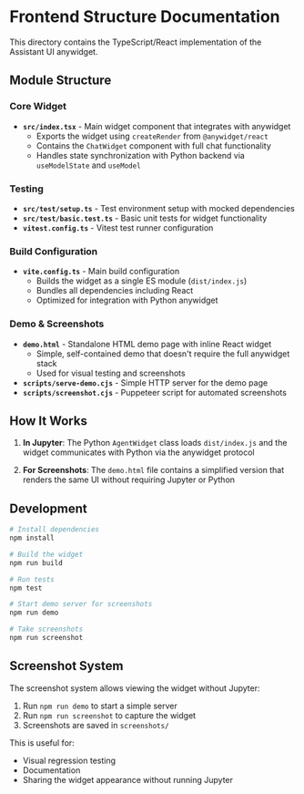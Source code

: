 # Frontend Structure Documentation

This directory contains the TypeScript/React implementation of the Assistant UI anywidget.

## Module Structure

### Core Widget

- **`src/index.tsx`** - Main widget component that integrates with anywidget
  - Exports the widget using `createRender` from `@anywidget/react`
  - Contains the `ChatWidget` component with full chat functionality
  - Handles state synchronization with Python backend via `useModelState` and `useModel`

### Testing

- **`src/test/setup.ts`** - Test environment setup with mocked dependencies
- **`src/test/basic.test.ts`** - Basic unit tests for widget functionality
- **`vitest.config.ts`** - Vitest test runner configuration

### Build Configuration

- **`vite.config.ts`** - Main build configuration
  - Builds the widget as a single ES module (`dist/index.js`)
  - Bundles all dependencies including React
  - Optimized for integration with Python anywidget

### Demo & Screenshots

- **`demo.html`** - Standalone HTML demo page with inline React widget
  - Simple, self-contained demo that doesn't require the full anywidget stack
  - Used for visual testing and screenshots
- **`scripts/serve-demo.cjs`** - Simple HTTP server for the demo page
- **`scripts/screenshot.cjs`** - Puppeteer script for automated screenshots

## How It Works

1. **In Jupyter**: The Python `AgentWidget` class loads `dist/index.js` and the widget communicates with Python via the anywidget protocol

2. **For Screenshots**: The `demo.html` file contains a simplified version that renders the same UI without requiring Jupyter or Python

## Development

```bash
# Install dependencies
npm install

# Build the widget
npm run build

# Run tests
npm test

# Start demo server for screenshots
npm run demo

# Take screenshots
npm run screenshot
```

## Screenshot System

The screenshot system allows viewing the widget without Jupyter:

1. Run `npm run demo` to start a simple server
2. Run `npm run screenshot` to capture the widget
3. Screenshots are saved in `screenshots/`

This is useful for:

- Visual regression testing
- Documentation
- Sharing the widget appearance without running Jupyter
